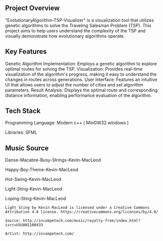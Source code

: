 ## Project Overview

"EvolutionaryAlgorithm-TSP-Visualizer" is a visualization tool that utilizes genetic algorithms to solve the Traveling Salesman Problem (TSP). This project aims to help users understand the complexity of the TSP and visually demonstrate how evolutionary algorithms operate.

## Key Features

Genetic Algorithm Implementation: Employs a genetic algorithm to explore optimal routes for solving the TSP.
Visualization: Provides real-time visualization of the algorithm's progress, making it easy to understand the changes in routes across generations.
User Interface: Features an intuitive UI that allows users to adjust the number of cities and set algorithm parameters.
Result Analysis: Displays the optimal route and corresponding distance information, enabling performance evaluation of the algorithm.

## Tech Stack

Programming Language: Modern c++ ( MinGW32 windows )

Libraries: SFML

## Music Source

Danse-Macabre-Busy-Strings-Kevin-MacLeod

Happy-Boy-Theme-Kevin-MacLeod

Hot-Swing-Kevin-MacLeod

Light-Sting-Kevin-MacLeod

Loping-Sting-Kevin-MacLeod


```text
Light Sting by Kevin MacLeod is licensed under a Creative Commons Attribution 4.0 license. https://creativecommons.org/licenses/by/4.0/

Source: http://incompetech.com/music/royalty-free/index.html?isrc=USUAN1100433

Artist: http://incompetech.com/
```

